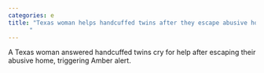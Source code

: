 ```yaml
---
categories: e
title: "Texas woman helps handcuffed twins after they escape abusive home
      "
---
```

A Texas woman answered handcuffed twins cry for help after escaping their abusive home, triggering Amber alert.
      